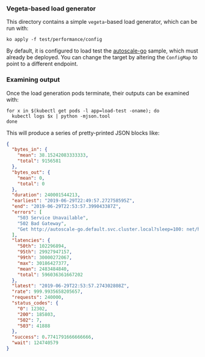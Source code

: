 ### Vegeta-based load generator

This directory contains a simple `vegeta`-based load generator, which can be run
with:

```shell
ko apply -f test/performance/config
```

By default, it is configured to load test the
[autoscale-go](https://github.com/knative/docs/tree/main/docs/serving/autoscaling/autoscale-go)
sample, which must already be deployed. You can change the target by altering
the `ConfigMap` to point to a different endpoint.

### Examining output

Once the load generation pods terminate, their outputs can be examined with:

```shell
for x in $(kubectl get pods -l app=load-test -oname); do
  kubectl logs $x | python -mjson.tool
done
```

This will produce a series of pretty-printed JSON blocks like:

```json
{
  "bytes_in": {
    "mean": 38.15242083333333,
    "total": 9156581
  },
  "bytes_out": {
    "mean": 0,
    "total": 0
  },
  "duration": 240001544213,
  "earliest": "2019-06-29T22:49:57.272758595Z",
  "end": "2019-06-29T22:53:57.399043387Z",
  "errors": [
    "503 Service Unavailable",
    "502 Bad Gateway",
    "Get http://autoscale-go.default.svc.cluster.local?sleep=100: net/http: request canceled (Client.Timeout exceeded while awaiting headers)"
  ],
  "latencies": {
    "50th": 102296894,
    "95th": 29927947157,
    "99th": 30000272067,
    "max": 30186427377,
    "mean": 2483484840,
    "total": 596036361667202
  },
  "latest": "2019-06-29T22:53:57.274302808Z",
  "rate": 999.9935658205657,
  "requests": 240000,
  "status_codes": {
    "0": 12302,
    "200": 185803,
    "502": 7,
    "503": 41888
  },
  "success": 0.7741791666666666,
  "wait": 124740579
}
```
